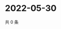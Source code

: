 # 2022-05-30

共 0 条

<!-- BEGIN WEIBO -->
<!-- 最后更新时间 Mon May 30 2022 18:01:15 GMT+0800 (China Standard Time) -->

<!-- END WEIBO -->
